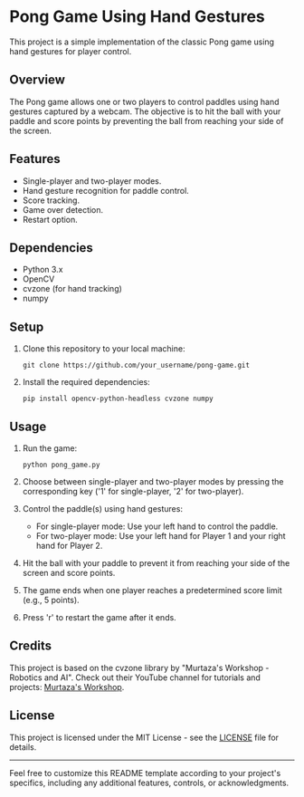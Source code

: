 # Pong Game Using Hand Gestures

This project is a simple implementation of the classic Pong game using hand gestures for player control.

## Overview

The Pong game allows one or two players to control paddles using hand gestures captured by a webcam. The objective is to hit the ball with your paddle and score points by preventing the ball from reaching your side of the screen.

## Features

- Single-player and two-player modes.
- Hand gesture recognition for paddle control.
- Score tracking.
- Game over detection.
- Restart option.

## Dependencies

- Python 3.x
- OpenCV
- cvzone (for hand tracking)
- numpy

## Setup

1. Clone this repository to your local machine:

   ```
   git clone https://github.com/your_username/pong-game.git
   ```

2. Install the required dependencies:

   ```
   pip install opencv-python-headless cvzone numpy
   ```

## Usage

1. Run the game:

   ```
   python pong_game.py
   ```

2. Choose between single-player and two-player modes by pressing the corresponding key ('1' for single-player, '2' for two-player).

3. Control the paddle(s) using hand gestures:
   - For single-player mode: Use your left hand to control the paddle.
   - For two-player mode: Use your left hand for Player 1 and your right hand for Player 2.

4. Hit the ball with your paddle to prevent it from reaching your side of the screen and score points.

5. The game ends when one player reaches a predetermined score limit (e.g., 5 points).

6. Press 'r' to restart the game after it ends.

## Credits

This project is based on the cvzone library by "Murtaza's Workshop - Robotics and AI". Check out their YouTube channel for tutorials and projects: [Murtaza's Workshop](https://www.youtube.com/c/MurtazasWorkshopRoboticsandAI).

## License

This project is licensed under the MIT License - see the [LICENSE](LICENSE) file for details.

---

Feel free to customize this README template according to your project's specifics, including any additional features, controls, or acknowledgments.
